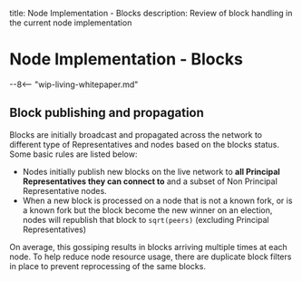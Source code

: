 title: Node Implementation - Blocks
description: Review of block handling in the current node implementation

# Node Implementation - Blocks

--8<-- "wip-living-whitepaper.md"

## Block publishing and propagation

Blocks are initially broadcast and propagated across the network to different type of Representatives and nodes based on the blocks status. Some basic rules are listed below:

- Nodes initially publish new blocks on the live network to **all Principal Representatives they can connect to** and a subset of Non Principal Representative nodes.
- When a new block is processed on a node that is not a known fork, or is a known fork but the block become the new winner on an election, nodes will republish that block to `sqrt(peers)` (excluding Principal Representatives)

On average, this gossiping results in blocks arriving multiple times at each node. To help reduce node resource usage, there are duplicate block filters in place to prevent reprocessing of the same blocks.

